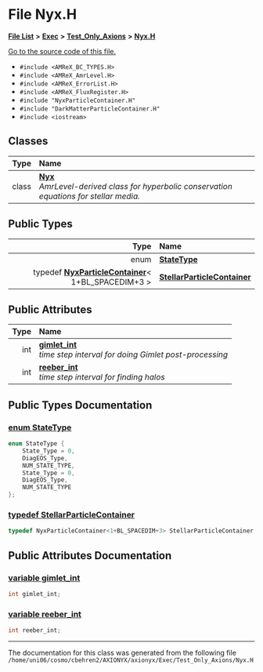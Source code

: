 
# File Nyx.H


[**File List**](files.md) **>** [**Exec**](dir_43a12cefb7942b6f49b5b628aafd3192.md) **>** [**Test\_Only\_Axions**](dir_eb24725df855cf6c732a19e4912f662a.md) **>** [**Nyx.H**](Exec_2Test__Only__Axions_2Nyx_8H.md)

[Go to the source code of this file.](Exec_2Test__Only__Axions_2Nyx_8H_source.md)



* `#include <AMReX_BC_TYPES.H>`
* `#include <AMReX_AmrLevel.H>`
* `#include <AMReX_ErrorList.H>`
* `#include <AMReX_FluxRegister.H>`
* `#include "NyxParticleContainer.H"`
* `#include "DarkMatterParticleContainer.H"`
* `#include <iostream>`










## Classes

| Type | Name |
| ---: | :--- |
| class | [**Nyx**](classNyx.md) <br>_AmrLevel-derived class for hyperbolic conservation equations for stellar media._  |

## Public Types

| Type | Name |
| ---: | :--- |
| enum  | [**StateType**](Exec_2Test__Only__Axions_2Nyx_8H.md#enum-statetype)  <br> |
| typedef [**NyxParticleContainer**](classNyxParticleContainer.md)&lt; 1+BL\_SPACEDIM+3 &gt; | [**StellarParticleContainer**](Exec_2Test__Only__Axions_2Nyx_8H.md#typedef-stellarparticlecontainer)  <br> |


## Public Attributes

| Type | Name |
| ---: | :--- |
|  int | [**gimlet\_int**](Exec_2Test__Only__Axions_2Nyx_8H.md#variable-gimlet-int)  <br>_time step interval for doing Gimlet post-processing_  |
|  int | [**reeber\_int**](Exec_2Test__Only__Axions_2Nyx_8H.md#variable-reeber-int)  <br>_time step interval for finding halos_  |










## Public Types Documentation


### <a href="#enum-statetype" id="enum-statetype">enum StateType </a>


```cpp
enum StateType {
    State_Type = 0,
    DiagEOS_Type,
    NUM_STATE_TYPE,
    State_Type = 0,
    DiagEOS_Type,
    NUM_STATE_TYPE
};
```



### <a href="#typedef-stellarparticlecontainer" id="typedef-stellarparticlecontainer">typedef StellarParticleContainer </a>


```cpp
typedef NyxParticleContainer<1+BL_SPACEDIM+3> StellarParticleContainer;
```


## Public Attributes Documentation


### <a href="#variable-gimlet-int" id="variable-gimlet-int">variable gimlet\_int </a>


```cpp
int gimlet_int;
```



### <a href="#variable-reeber-int" id="variable-reeber-int">variable reeber\_int </a>


```cpp
int reeber_int;
```



------------------------------
The documentation for this class was generated from the following file `/home/uni06/cosmo/cbehren2/AXIONYX/axionyx/Exec/Test_Only_Axions/Nyx.H`